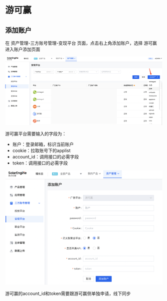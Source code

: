 # 游可赢

## 添加账户

在 资产管理-三方账号管理-变现平台 页面，点击右上角添加账户，选择 游可赢 进入账户添加页面

![](<../../../.gitbook/assets/image (135).png>)

游可赢平台需要输入的字段为：

* 账户：登录邮箱，标识当前账户
* cookie：拉取账号下的applist
* account\_id：调用接口的必需字段
* token：调用接口的必需字段

![](<../../../.gitbook/assets/image (127) (1).png>)

游可赢的account\_id和token需要跟游可赢侧单独申请，线下同步
